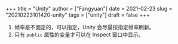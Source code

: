 +++
title = "Unity"
author = ["Fangyuan"]
date = 2021-02-23
slug = "20210223101420-unity"
tags = ["unity"]
draft = false
+++

1.  帧率是不固定的，可以指定，Unity 会尽量按指定帧率刷新。
2.  只有 `public` 属性的变量才可以在 Inspect 窗口中显示。

